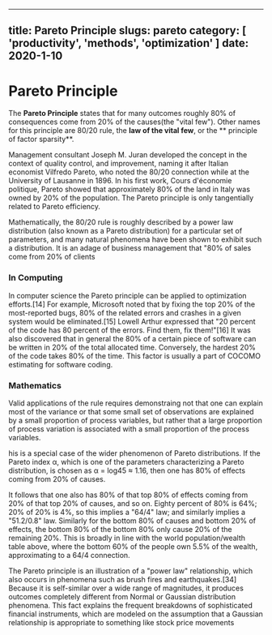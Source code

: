 ----
title: Pareto Principle
slugs: pareto
category: [ 'productivity', 'methods', 'optimization' ]
date: 2020-1-10
----

# Pareto Principle

The **Pareto Principle** states that for many outcomes roughly 80% of consequences come from 20% of the causes(the "vital few"). Other names for this principle are 80/20 rule, the **law of the vital few**, or the ** principle of factor sparsity**.

Management consultant Joseph M. Juran developed the concept in the context of quality control, and improvement, naming it after Italian economist Vilfredo Pareto, who noted the 80/20 connection while at the University of Lausanne in 1896. In his first work, Cours d'économie politique, Pareto showed that approximately 80% of the land in Italy was owned by 20% of the population. The Pareto principle is only tangentially related to Pareto efficiency. 

Mathematically, the 80/20 rule is roughly described by a power law distribution (also known as a Pareto distribution) for a particular set of parameters, and many natural phenomena have been shown to exhibit such a distribution. It is an adage of business management that "80% of sales come from 20% of clients

### In Computing

In computer science the Pareto principle can be applied to optimization efforts.[14] For example, Microsoft noted that by fixing the top 20% of the most-reported bugs, 80% of the related errors and crashes in a given system would be eliminated.[15] Lowell Arthur expressed that "20 percent of the code has 80 percent of the errors. Find them, fix them!"[16] It was also discovered that in general the 80% of a certain piece of software can be written in 20% of the total allocated time. Conversely, the hardest 20% of the code takes 80% of the time. This factor is usually a part of COCOMO estimating for software coding. 

### Mathematics

Valid applications of the rule requires demonstraing not that one can explain most of the variance or that some small set of observations are explained by a small proportion of process variables, but rather that a large proportion of process variation is associated with a small proportion of the process variables.

his is a special case of the wider phenomenon of Pareto distributions. If the Pareto index α, which is one of the parameters characterizing a Pareto distribution, is chosen as α = log45 ≈ 1.16, then one has 80% of effects coming from 20% of causes.

It follows that one also has 80% of that top 80% of effects coming from 20% of that top 20% of causes, and so on. Eighty percent of 80% is 64%; 20% of 20% is 4%, so this implies a "64/4" law; and similarly implies a "51.2/0.8" law. Similarly for the bottom 80% of causes and bottom 20% of effects, the bottom 80% of the bottom 80% only cause 20% of the remaining 20%. This is broadly in line with the world population/wealth table above, where the bottom 60% of the people own 5.5% of the wealth, approximating to a 64/4 connection. 

The Pareto principle is an illustration of a "power law" relationship, which also occurs in phenomena such as brush fires and earthquakes.[34] Because it is self-similar over a wide range of magnitudes, it produces outcomes completely different from Normal or Gaussian distribution phenomena. This fact explains the frequent breakdowns of sophisticated financial instruments, which are modeled on the assumption that a Gaussian relationship is appropriate to something like stock price movements